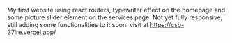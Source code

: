 My first website using react routers, typewriter effect on the homepage and some picture slider element on the services page. Not yet fully responsive, still adding some functionalities to it soon. visit at
https://csb-37lre.vercel.app/
